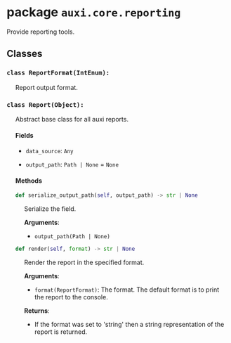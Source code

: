 # package `auxi.core.reporting`

Provide reporting tools.

## Classes

### `class ReportFormat(IntEnum):`

<div style="padding-left: 20px;">

Report output format.

</div>

### `class Report(Object):`

<div style="padding-left: 20px;">

Abstract base class for all auxi reports.

#### Fields

- `data_source`: `Any`

- `output_path`: `Path | None` = `None`

#### Methods

```python
def serialize_output_path(self, output_path) -> str | None
```

<div style="padding-left: 20px;">

Serialize the field.

**Arguments**:
- `output_path(Path | None)`

</div>

```python
def render(self, format) -> str | None
```

<div style="padding-left: 20px;">

Render the report in the specified format.

**Arguments**:
- `format(ReportFormat)`: The format. The default format is to print the report to the console.

**Returns**:
- If the format was set to 'string' then a string representation of the report is returned.


</div>

</div>
